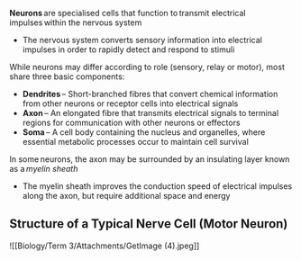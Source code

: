 **Neurons** are specialised cells that function to transmit electrical impulses within the nervous system
- The nervous system converts sensory information into electrical impulses in order to rapidly detect and respond to stimuli

While neurons may differ according to role (sensory, relay or motor), most share three basic components: 
- **Dendrites** – Short-branched fibres that convert chemical information from other neurons or receptor cells into electrical signals
- **Axon** – An elongated fibre that transmits electrical signals to terminal regions for communication with other neurons or effectors 
- **Soma** – A cell body containing the nucleus and organelles, where essential metabolic processes occur to maintain cell survival

In some neurons, the axon may be surrounded by an insulating layer known as a *myelin sheath*
- The myelin sheath improves the conduction speed of electrical impulses along the axon, but require additional space and energy 

## **Structure of a Typical Nerve Cell (Motor Neuron)**
![[Biology/Term 3/Attachments/GetImage (4).jpeg]]
